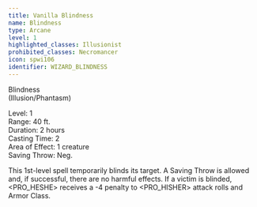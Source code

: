 ```yaml
---
title: Vanilla Blindness
name: Blindness
type: Arcane
level: 1
highlighted_classes: Illusionist
prohibited_classes: Necromancer
icon: spwi106
identifier: WIZARD_BLINDNESS
---
```

Blindness  
(Illusion/Phantasm)  
  
Level: 1  
Range: 40 ft.  
Duration: 2 hours  
Casting Time: 2  
Area of Effect: 1 creature  
Saving Throw: Neg.  
  
This 1st-level spell temporarily blinds its target. A Saving Throw is allowed and, if successful, there are no harmful effects. If a victim is blinded, &lt;PRO_HESHE&gt; receives a -4 penalty to &lt;PRO_HISHER&gt; attack rolls and Armor Class.  
